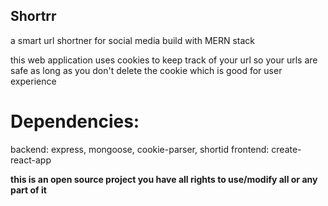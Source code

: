 ## Shortrr 
a smart url shortner for social media build with MERN stack

this web application uses cookies to keep track of your url so your urls are safe as long as you don't delete the cookie which is good for user experience 

# Dependencies:
backend: express, mongoose, cookie-parser, shortid
frontend: create-react-app

**this is an open source project you have all rights to use/modify all or any part of it** 